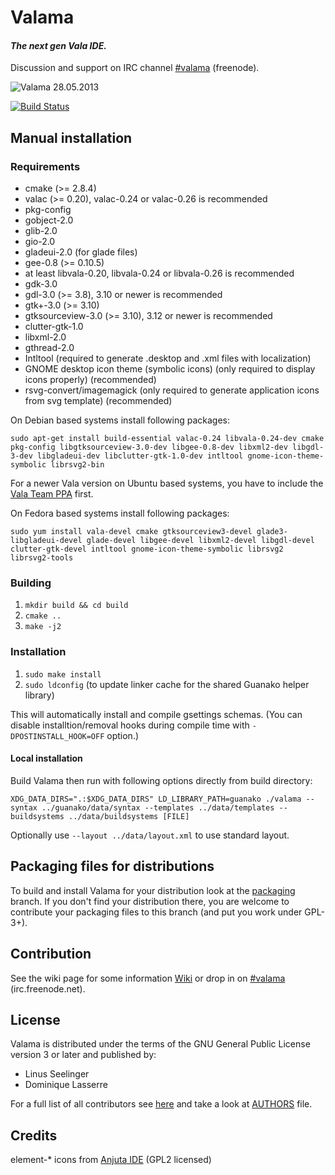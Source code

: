 # Valama #

#### *The next gen Vala IDE.* ####

Discussion and support on IRC channel [#valama](http://webchat.freenode.net/?channels=#valama) (freenode).

![Valama 28.05.2013](https://raw.github.com/Valama/valama/gh-pages/images/valama_2013-05-28.png)

[![Build Status](https://travis-ci.org/Valama/valama.png)](https://travis-ci.org/Valama/valama)

## Manual installation ##

### Requirements
 * cmake (>= 2.8.4)
 * valac (>= 0.20), valac-0.24 or valac-0.26 is recommended
 * pkg-config
 * gobject-2.0
 * glib-2.0
 * gio-2.0
 * gladeui-2.0 (for glade files)
 * gee-0.8 (>= 0.10.5)
 * at least libvala-0.20, libvala-0.24 or libvala-0.26 is recommended
 * gdk-3.0
 * gdl-3.0 (>= 3.8), 3.10 or newer is recommended
 * gtk+-3.0 (>= 3.10)
 * gtksourceview-3.0 (>= 3.10), 3.12 or newer is recommended
 * clutter-gtk-1.0
 * libxml-2.0
 * gthread-2.0
 * Intltool (required to generate .desktop and .xml files with localization)
 * GNOME desktop icon theme (symbolic icons) (only required to display icons properly) (recommended)
 * rsvg-convert/imagemagick (only required to generate application icons from svg template) (recommended)

On Debian based systems install following packages:

    sudo apt-get install build-essential valac-0.24 libvala-0.24-dev cmake pkg-config libgtksourceview-3.0-dev libgee-0.8-dev libxml2-dev libgdl-3-dev libgladeui-dev libclutter-gtk-1.0-dev intltool gnome-icon-theme-symbolic librsvg2-bin

For a newer Vala version on Ubuntu based systems, you have to include the [Vala Team PPA](https://launchpad.net/~vala-team/+archive/ppa) first.

On Fedora based systems install following packages:

    sudo yum install vala-devel cmake gtksourceview3-devel glade3-libgladeui-devel glade-devel libgee-devel libxml2-devel libgdl-devel clutter-gtk-devel intltool gnome-icon-theme-symbolic librsvg2 librsvg2-tools

### Building ###
 1. `mkdir build && cd build`
 1. `cmake ..`
 1. `make -j2`

### Installation ###
 1. `sudo make install`
 1. `sudo ldconfig` (to update linker cache for the shared Guanako helper library)

This will automatically install and compile gsettings schemas. (You can
disable installtion/removal hooks during compile time with
`-DPOSTINSTALL_HOOK=OFF` option.)

#### Local installation ####
Build Valama then run with following options directly from build directory:

    XDG_DATA_DIRS=".:$XDG_DATA_DIRS" LD_LIBRARY_PATH=guanako ./valama --syntax ../guanako/data/syntax --templates ../data/templates --buildsystems ../data/buildsystems [FILE]

Optionally use `--layout ../data/layout.xml` to use standard layout.


## Packaging files for distributions ##
To build and install Valama for your distribution look at the [packaging](https://github.com/Valama/valama/tree/packaging) branch. If you don't find your distribution there, you are welcome to contribute your packaging files to this branch (and put you work under GPL-3+).


## Contribution ##
See the wiki page for some information [Wiki](https://github.com/Valama/valama/wiki) or drop in on [#valama](http://webchat.freenode.net/?channels=#valama) (irc.freenode.net).

## License ##
Valama is distributed under the terms of the GNU General Public License version 3 or later and published by:
 * Linus Seelinger
 * Dominique Lasserre

For a full list of all contributors see [here](https://github.com/Valama/valama/graphs/contributors) and take a look at [AUTHORS](https://github.com/Valama/valama/blob/master/AUTHORS) file.

## Credits ##
element-\* icons from [Anjuta IDE](https://projects.gnome.org/anjuta/) (GPL2 licensed)
